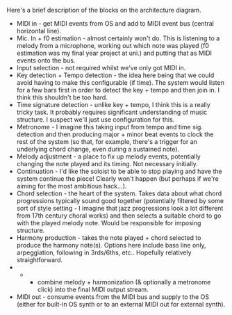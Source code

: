 Here's a brief description of the blocks on the architecture diagram.

- MIDI in - get MIDI events from OS and add to MIDI event bus (central horizontal line).
- Mic. In + f0 estimation - almost certainly won't do.  This is listening to a melody from a microphone, working out which note was played (f0 estimation was my final year project at uni.) and putting that as MIDI events onto the bus.
- Input selection - not required whilst we've only got MIDI in.
- Key detection + Tempo detection - the idea here being that we could avoid having to make this configurable (if time).  The system would listen for a few bars first in order to detect the key + tempo and then join in.  I think this shouldn't be too hard.
- Time signature detection - unlike key + tempo, I think this is a really tricky task.  It probably requires significant understanding of music structure.  I suspect we'll just use configuration for this.
- Metronome - I imagine this taking input from tempo and time sig. detection and then producing major + minor beat events to clock the rest of the system (so that, for example, there's a trigger for an underlying chord change, even during a sustained note).
- Melody adjustment - a place to fix up melody events, potentially changing the note played and its timing.  Not necessary initially.
- Continuation - I'd like the soloist to be able to stop playing and have the system continue the piece!  Clearly won't happen (but perhaps if we're aiming for the most ambitious hack...).
- Chord selection - the heart of the system.  Takes data about what chord progressions typically sound good together (potentially filtered by some sort of style setting - I imagine that jazz progressions look a lot different from 17th century choral works) and then selects a suitable chord to go with the played melody note.  Would be responsible for imposing structure.
- Harmony production - takes the note played + chord selected to produce the harmony note(s).  Options here include bass line only, arpeggiation, following in 3rds/6ths, etc..  Hopefully relatively straightforward.
- + - combine melody + harmonization (& optionally a metronome click) into the final MIDI output stream.
- MIDI out - consume events from the MIDI bus and supply to the OS (either for built-in OS synth or to an external MIDI out for external synth).
